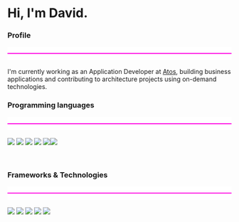 # Hi, I'm David. 

### Profile

<img width="100%" height="30" src="media/img/purple-line.png">

I'm currently working as an Application Developer at [Atos](https://atos.net/en/), building business applications and contributing to architecture projects using on-demand technologies. 

### Programming languages
<img width="100%" height="30" src="media/img/purple-line.png">

 <img width="40" src="https://cdn.jsdelivr.net/gh/devicons/devicon/icons/typescript/typescript-original.svg" /> <img width="40" src="https://cdn.jsdelivr.net/gh/devicons/devicon/icons/javascript/javascript-original.svg" />
<img width="40" src="https://cdn.jsdelivr.net/gh/devicons/devicon/icons/html5/html5-original.svg" />
 <img width="40" src="https://cdn.jsdelivr.net/gh/devicons/devicon/icons/css3/css3-original.svg" />
 <img width="50" src="https://cdn.jsdelivr.net/gh/devicons/devicon/icons/java/java-original.svg" /><img width="45" src="https://cdn.jsdelivr.net/gh/devicons/devicon/icons/python/python-original.svg" />


<br>

### Frameworks & Technologies
<img width="100%" height="30" src="media/img/purple-line.png">


 <img width="40" src="https://cdn.jsdelivr.net/gh/devicons/devicon/icons/angularjs/angularjs-original.svg" />  <img width="40" src="https://cdn.jsdelivr.net/gh/devicons/devicon/icons/spring/spring-original.svg" />
 <img width="40" src="https://cdn.jsdelivr.net/gh/devicons/devicon/icons/docker/docker-plain-wordmark.svg" />
 <img width="40" src="https://cdn.jsdelivr.net/gh/devicons/devicon/icons/kubernetes/kubernetes-plain.svg" />
 <img width="50" src="https://cdn.jsdelivr.net/gh/devicons/devicon/icons/amazonwebservices/amazonwebservices-original-wordmark.svg" />
